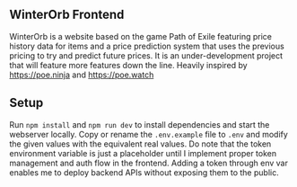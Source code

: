 ## WinterOrb Frontend

WinterOrb is a website based on the game Path of Exile featuring price history data for items and a price prediction system that uses the previous pricing to try and predict future prices. It is an under-development project that will feature more features down the line. Heavily inspired by https://poe.ninja and https://poe.watch

## Setup

Run `npm install` and `npm run dev` to install dependencies and start the webserver locally. Copy or rename the `.env.example` file to `.env` and modify the given values with the equivalent real values. Do note that the token environment variable is just a placeholder until I implement proper token management and auth flow in the frontend. Adding a token through env var enables me to deploy backend APIs without exposing them to the public.
